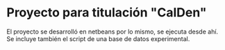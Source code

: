# Proyecto para titulación "CalDen"
El proyecto se desarrolló en netbeans por lo mismo, se ejecuta desde ahí.  
Se incluye también el script de una base de datos experimental.  
